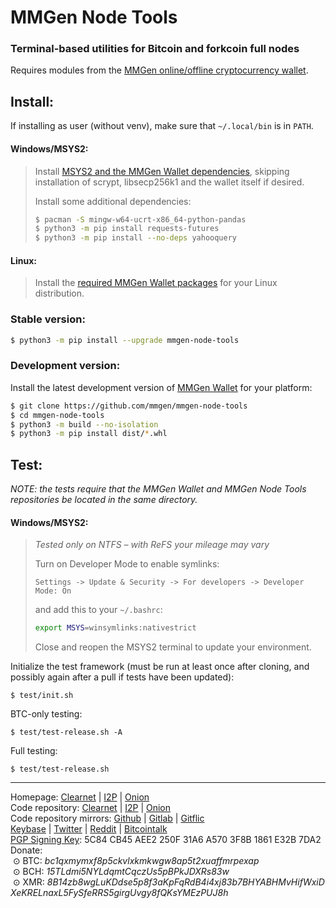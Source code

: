 # MMGen Node Tools

### Terminal-based utilities for Bitcoin and forkcoin full nodes

Requires modules from the [MMGen online/offline cryptocurrency wallet][6].

## Install:

If installing as user (without venv), make sure that `~/.local/bin` is in `PATH`.

#### Windows/MSYS2:

> Install [MSYS2 and the MMGen Wallet dependencies][8], skipping installation of
> scrypt, libsecp256k1 and the wallet itself if desired.
>
> Install some additional dependencies:
> ```bash
> $ pacman -S mingw-w64-ucrt-x86_64-python-pandas
> $ python3 -m pip install requests-futures
> $ python3 -m pip install --no-deps yahooquery
> ```

#### Linux:

> Install the [required MMGen Wallet packages][7] for your Linux distribution.

### Stable version:

```bash
$ python3 -m pip install --upgrade mmgen-node-tools
```

### Development version:

Install the latest development version of [MMGen Wallet][6] for your platform:

```bash
$ git clone https://github.com/mmgen/mmgen-node-tools
$ cd mmgen-node-tools
$ python3 -m build --no-isolation
$ python3 -m pip install dist/*.whl
```

## Test:

*NOTE: the tests require that the MMGen Wallet and MMGen Node Tools repositories be
located in the same directory.*

#### Windows/MSYS2:

> *Tested only on NTFS – with ReFS your mileage may vary*
>
> Turn on Developer Mode to enable symlinks:
> ```
> Settings -> Update & Security -> For developers -> Developer Mode: On
> ```
> and add this to your `~/.bashrc`:
> ```bash
> export MSYS=winsymlinks:nativestrict
> ```
> Close and reopen the MSYS2 terminal to update your environment.

Initialize the test framework (must be run at least once after cloning, and
possibly again after a pull if tests have been updated):
```
$ test/init.sh
```
BTC-only testing:
```
$ test/test-release.sh -A
```
Full testing:
```
$ test/test-release.sh
```

- - - - - - - - - - - - - - - - - - - - - - - - - - - - - - - - - - - - - - -

Homepage:
[Clearnet](https://mmgen.org) |
[I2P](http://mmgen-wallet.i2p) |
[Onion](http://mmgen55rtcahqfp2hn3v7syqv2wqanks5oeezqg3ykwfkebmouzjxlad.onion)    
Code repository:
[Clearnet](https://mmgen.org/project/mmgen/mmgen-node-tools) |
[I2P](http://mmgen-wallet.i2p/project/mmgen/mmgen-node-tools) |
[Onion](http://mmgen55rtcahqfp2hn3v7syqv2wqanks5oeezqg3ykwfkebmouzjxlad.onion/project/mmgen/mmgen-node-tools)    
Code repository mirrors:
[Github](https://github.com/mmgen/mmgen-node-tools) |
[Gitlab](https://gitlab.com/mmgen/mmgen-node-tools) |
[Gitflic](https://gitflic.ru/project/mmgen/mmgen-node-tools)     
[Keybase](https://keybase.io/mmgen) |
[Twitter](https://twitter.com/TheMMGenProject) |
[Reddit](https://www.reddit.com/user/mmgen-py) |
[Bitcointalk](https://bitcointalk.org/index.php?topic=567069.new#new)   
[PGP Signing Key][5]: 5C84 CB45 AEE2 250F 31A6 A570 3F8B 1861 E32B 7DA2    
Donate:    
&nbsp;⊙&nbsp;BTC:&nbsp;*bc1qxmymxf8p5ckvlxkmkwgw8ap5t2xuaffmrpexap*    
&nbsp;⊙&nbsp;BCH:&nbsp;*15TLdmi5NYLdqmtCqczUs5pBPkJDXRs83w*    
&nbsp;⊙&nbsp;XMR:&nbsp;*8B14zb8wgLuKDdse5p8f3aKpFqRdB4i4xj83b7BHYABHMvHifWxiDXeKRELnaxL5FySfeRRS5girgUvgy8fQKsYMEzPUJ8h*

[5]: https://github.com/mmgen/mmgen-wallet/wiki/MMGen-Signing-Keys
[6]: https://github.com/mmgen/mmgen-wallet/
[7]: https://github.com/mmgen/mmgen-wallet/wiki/Install-MMGen-on-Linux
[8]: https://github.com/mmgen/mmgen-wallet/wiki/Install-MMGen-on-Microsoft-Windows#a_m
